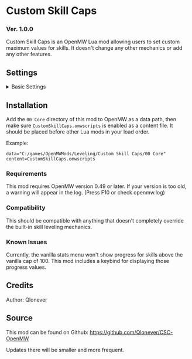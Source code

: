 # Custom Skill Caps
### Ver. 1.0.0
Custom Skill Caps is an OpenMW Lua mod allowing users to set custom maximum values for skills. It doesn't change any other mechanics or add any other features.

## Settings
<Details>
<Summary>Basic Settings</Summary>

### Skill Progress Menu Key
Shows a menu containing the current progress of all skills. Needed to view progress for skills above the vanilla cap of 100.
### Skill Cap
You cannot raise skills above this value. If set to 0, skills can be raised infinitely. (Default: 0)
### Cap Skills Individually
If enabled, each skill will have an individually-adjustable maximum value. If set to 0, the corresponding skill can be raised infinitely. (Default: OFF)
</Details>

## Installation
Add the `00 Core` directory of this mod to OpenMW as a data path, then make sure `CustomSkillCaps.omwscripts` is enabled as a content file. It should be placed before other Lua mods in your load order.

Example:
```
data="C:/games/OpenMWMods/Leveling/Custom Skill Caps/00 Core"
content=CustomSkillCaps.omwscripts
```
### Requirements
This mod requires OpenMW version 0.49 or later. If your version is too old, a warning will appear in the log. (Press F10 or check openmw.log)
### Compatibility
This should be compatible with anything that doesn't completely override the built-in skill leveling mechanics.
### Known Issues
Currently, the vanilla stats menu won't show progress for skills above the vanilla cap of 100. This mod includes a keybind for displaying those progress values.

## Credits
Author: Qlonever

## Source
This mod can be found on Github: https://github.com/Qlonever/CSC-OpenMW

Updates there will be smaller and more frequent.
